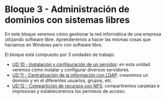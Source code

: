 Bloque 3 - Administración de dominios con sistemas libres
=========================================================

En este bloque veremos cómo gestionar la red informática de una empresa utlizando software libre. Aprenderemos a hacer las mismas cosas que hacíamos en Windows pero con software libre.

El bloque está compuesto por 3 unidades de trabajo:

- [UD 10 - Instalación y configuración de un servidor](./ud10): en esta unidad veremos cómo instalar y configurar diversos servidores.
- [UD 11 - Centralización de la información con LDAP](./ud11): crearemos un dominio y en él diferentes usuarios, grupos, etc.
- [UD 12 - Compartición de recursos con NFS](./ud12): compartiremos carpetas e impresoras y estableceremos los permisos de acceso.